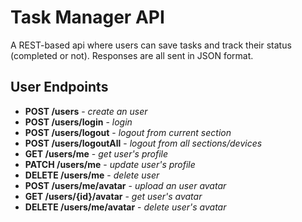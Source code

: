 # Task Manager API
A REST-based api where users can save tasks and track their status (completed or not). 
Responses are all sent in JSON format.

## User Endpoints
* **POST /users**               - *create an user*
* **POST /users/login**         - *login*
* **POST /users/logout**        - *logout from current section*
* **POST /users/logoutAll**     - *logout from all sections/devices*
* **GET /users/me**             - *get user's profile*
* **PATCH /users/me**           - *update user's profile*
* **DELETE /users/me**          - *delete user*
* **POST /users/me/avatar**     - *upload an user avatar*
* **GET /users/{id}/avatar**    - *get user's avatar*
* **DELETE /users/me/avatar**   - *delete user's avatar*

